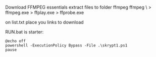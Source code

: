 Download FFMPEG essentials
extract files to folder ffmpeg
  ffmpeg \ 
    > ffmpeg.exe
    > ffplay.exe
    > ffprobe.exe

on list.txt place you links to download

RUN.bat is starter:

    @echo off
    powershell -ExecutionPolicy Bypass -File .\skrypt1.ps1
    pause    

